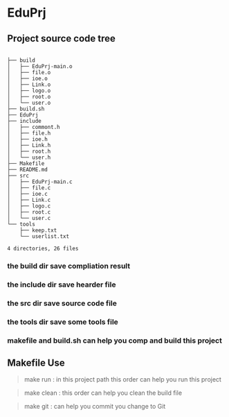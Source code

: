 # <centert> EduPrj </centert>

## Project source code tree
```

├── build
│   ├── EduPrj-main.o
│   ├── file.o
│   ├── ioe.o
│   ├── Link.o
│   ├── logo.o
│   ├── root.o
│   └── user.o
├── build.sh
├── EduPrj
├── include
│   ├── commont.h
│   ├── file.h
│   ├── ioe.h
│   ├── Link.h
│   ├── root.h
│   └── user.h
├── Makefile
├── README.md
├── src
│   ├── EduPrj-main.c
│   ├── file.c
│   ├── ioe.c
│   ├── Link.c
│   ├── logo.c
│   ├── root.c
│   └── user.c
└── tools
    ├── keep.txt
    └── userlist.txt

4 directories, 26 files

```
### the build dir save compliation result
### the include dir save hearder file
### the src dir save source code file
### the tools dir save some tools file
### makefile and build.sh can help you comp and build this project

## Makefile Use

>make run : in this project path this order can help you run this project

>make clean : this order can help you clean the build file

>make git : can help you commit you change to Git



